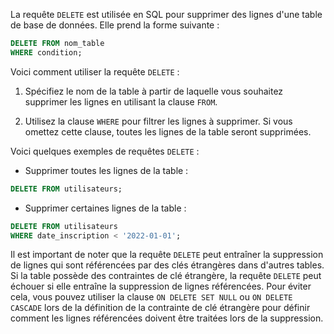 La requête `DELETE` est utilisée en SQL pour supprimer des lignes d'une table de base de données. Elle prend la forme suivante :

```sql
DELETE FROM nom_table 
WHERE condition;
```

Voici comment utiliser la requête `DELETE` :

1.  Spécifiez le nom de la table à partir de laquelle vous souhaitez supprimer les lignes en utilisant la clause `FROM`.
    
2.  Utilisez la clause `WHERE` pour filtrer les lignes à supprimer. Si vous omettez cette clause, toutes les lignes de la table seront supprimées.
    

Voici quelques exemples de requêtes `DELETE` :

-   Supprimer toutes les lignes de la table :

```sql
DELETE FROM utilisateurs;
```

-   Supprimer certaines lignes de la table :

```sql
DELETE FROM utilisateurs 
WHERE date_inscription < '2022-01-01';
```

Il est important de noter que la requête `DELETE` peut entraîner la suppression de lignes qui sont référencées par des clés étrangères dans d'autres tables. Si la table possède des contraintes de clé étrangère, la requête `DELETE` peut échouer si elle entraîne la suppression de lignes référencées. Pour éviter cela, vous pouvez utiliser la clause `ON DELETE SET NULL` ou `ON DELETE CASCADE` lors de la définition de la contrainte de clé étrangère pour définir comment les lignes référencées doivent être traitées lors de la suppression.